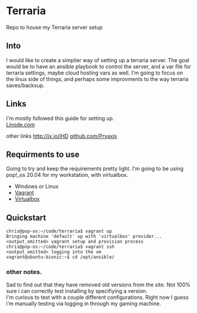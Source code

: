 # Terraria

Repo to house my Terraria server setup

## Into

I would like to create a simplier way of setting up a terraria server.  The goal would be to have an ansible playbook to control the server, and a var file for terraria settings, maybe cloud hosting vars as well.  I'm going to focus on the linux side of things, and perhaps some improvments to the way terraria saves/backsup.


## Links
I'm mostly followed this guide for setting up.   
[Linode.com](https://www.linode.com/docs/game-servers/host-a-terraria-server-on-your-linode/)

other links
http://ix.io/iHD 
[github.com/Pryaxis](https://github.com/Pryaxis/TShock/releases/tag/v4.3.26)


## Requirments to use
Going to try and keep the requirements pretty light.  I'm going to be using pop!_os 20.04 for my workstation, with virtualbox.  

- Windows or Linux
- [Vagrant](https://www.vagrantup.com/)
- [Virtualbox](https://www.virtualbox.org/wiki/Downloads)


## Quickstart

```shell
chris@pop-os:~/code/terraria$ vagrant up
Bringing machine 'default' up with 'virtualbox' provider...
<output_omitted> vagrant setup and provision process
chris@pop-os:~/code/terraria$ vagrant ssh 
<output_omitted> logging into the vm
vagrant@ubuntu-bionic:~$ cd /opt/ansible/
```

### other notes. 

Sad to find out that they have removed old versions from the site. Not 100% sure i can correctly test installing by specifiying a version.  
I'm curious to test with a couple different configurations. Right now I guess i'm manually testing via logging in through my gaming machine.  
